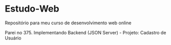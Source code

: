 # Estudo-Web
Repositório para meu curso de desenvolvimento web online

Parei no 375. Implementando Backend (JSON Server) - Projeto: Cadastro de Usuário
